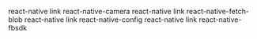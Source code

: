 react-native link react-native-camera
react-native link react-native-fetch-blob
react-native link react-native-config
react-native link react-native-fbsdk
